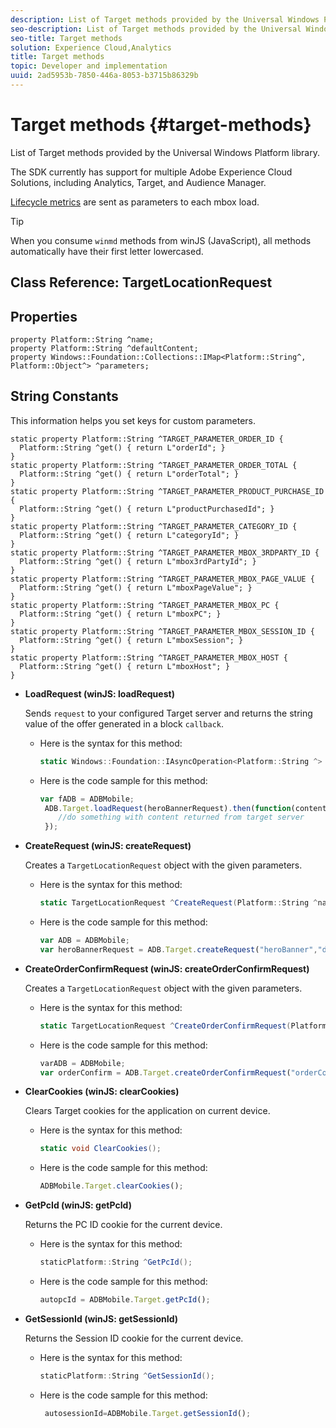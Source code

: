 ```yaml
---
description: List of Target methods provided by the Universal Windows Platform library.
seo-description: List of Target methods provided by the Universal Windows Platform library.
seo-title: Target methods
solution: Experience Cloud,Analytics
title: Target methods
topic: Developer and implementation
uuid: 2ad5953b-7850-446a-8053-b3715b86329b
---
```


# Target methods {#target-methods}

List of Target methods provided by the Universal Windows Platform library.

The SDK currently has support for multiple Adobe Experience Cloud Solutions, including Analytics, Target, and Audience Manager.

[Lifecycle metrics](/help/universal-windows/metrics.md) are sent as parameters to each mbox load.

>[!TIP]
>
>When you consume `winmd` methods from winJS (JavaScript), all methods automatically have their first letter lowercased.

## Class Reference: TargetLocationRequest

## Properties

```
property Platform::String ^name; 
property Platform::String ^defaultContent; 
property Windows::Foundation::Collections::IMap<Platform::String^, Platform::Object^> ^parameters;
```

## String Constants

This information helps you set keys for custom parameters.

```
static property Platform::String ^TARGET_PARAMETER_ORDER_ID { 
  Platform::String ^get() { return L"orderId"; } 
} 
static property Platform::String ^TARGET_PARAMETER_ORDER_TOTAL { 
  Platform::String ^get() { return L"orderTotal"; } 
} 
static property Platform::String ^TARGET_PARAMETER_PRODUCT_PURCHASE_ID { 
  Platform::String ^get() { return L"productPurchasedId"; } 
} 
static property Platform::String ^TARGET_PARAMETER_CATEGORY_ID { 
  Platform::String ^get() { return L"categoryId"; } 
} 
static property Platform::String ^TARGET_PARAMETER_MBOX_3RDPARTY_ID { 
  Platform::String ^get() { return L"mbox3rdPartyId"; } 
} 
static property Platform::String ^TARGET_PARAMETER_MBOX_PAGE_VALUE { 
  Platform::String ^get() { return L"mboxPageValue"; } 
} 
static property Platform::String ^TARGET_PARAMETER_MBOX_PC { 
  Platform::String ^get() { return L"mboxPC"; } 
} 
static property Platform::String ^TARGET_PARAMETER_MBOX_SESSION_ID { 
  Platform::String ^get() { return L"mboxSession"; } 
} 
static property Platform::String ^TARGET_PARAMETER_MBOX_HOST { 
  Platform::String ^get() { return L"mboxHost"; } 
}
```

* **LoadRequest (winJS: loadRequest)**

  Sends `request` to your configured Target server and returns the string value of the offer generated in a block `callback`.

  * Here is the syntax for this method:

    ```csharp
    static Windows::Foundation::IAsyncOperation<Platform::String ^> ^LoadRequest(TargetLocationRequest ^request);
    ```

  * Here is the code sample for this method:

    ```js
    var fADB = ADBMobile; 
     ADB.Target.loadRequest(heroBannerRequest).then(function(content){ 
        //do something with content returned from target server 
     });
    ```

* **CreateRequest (winJS: createRequest)**

  Creates a `TargetLocationRequest` object with the given parameters.

  * Here is the syntax for this method:

    ```csharp
    static TargetLocationRequest ^CreateRequest(Platform::String ^name, Platform::String ^defaultContent,Windows::Foundation::Collections::IMap<Platform::String^,Platform::Object^> ^parameters); 
    ```

  * Here is the code sample for this method:

    ```js
    var ADB = ADBMobile;
    var heroBannerRequest = ADB.Target.createRequest("heroBanner","default.png", null); 
    ```

* **CreateOrder​ConfirmRequest (winJS: createOrder​ConfirmRequest)**

  Creates a `TargetLocationRequest` object with the given parameters.

  * Here is the syntax for this method:

    ```csharp
    static TargetLocationRequest ^CreateOrderConfirmRequest(Platform::String ^name, Platform::String ^orderId,Platform::String ^orderTotal,Platform::String ^productPurchasedId,Windows::Foundation::Collections::IMap<Platform::String^,Platform::Object^> ^parameters); 
    ```

  * Here is the code sample for this method:

    ```js
    varADB = ADBMobile;
    var orderConfirm = ADB.Target.createOrderConfirmRequest("orderConfirm","order","47.88","3722",null);
    ```

* **ClearCookies (winJS: clearCookies)**

  Clears Target cookies for the application on current device.

  * Here is the syntax for this method:

    ```csharp
    static void ClearCookies();
    ```

  * Here is the code sample for this method:

    ```js
    ADBMobile.Target.clearCookies();
    ```

* **GetPcId (winJS: getPcId)**

  Returns the PC ID cookie for the current device.

  * Here is the syntax for this method:

    ```csharp
    staticPlatform::String ^GetPcId();
    ```

  * Here is the code sample for this method:

    ```js
    autopcId = ADBMobile.Target.getPcId();
    ```

* **GetSessionId (winJS: getSessionId)**

  Returns the Session ID cookie for the current device.

  * Here is the syntax for this method:

    ```csharp
    staticPlatform::String ^GetSessionId();
    ```

  * Here is the code sample for this method:

    ```js
     autosessionId=ADBMobile.Target.getSessionId(); 
    ```
